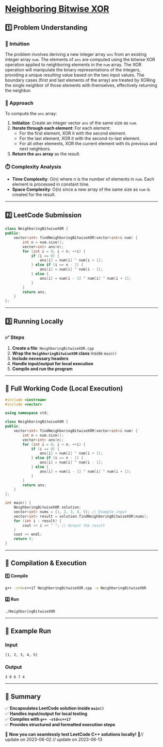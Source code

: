 # **[Neighboring Bitwise XOR](https://leetcode.com/problems/neighboring-bitwise-xor/description/)**  

## **1️⃣ Problem Understanding**  
### **📌 Intuition**  
The problem involves deriving a new integer array `ans` from an existing integer array `num`. The elements of `ans` are computed using the bitwise XOR operation applied to neighboring elements in the `num` array. The XOR operation will manipulate the binary representations of the integers, providing a unique resulting value based on the two input values. The boundary cases (first and last elements of the array) are treated by XORing the single neighbor of those elements with themselves, effectively returning the neighbor.

### **🚀 Approach**  
To compute the `ans` array:
1. **Initialize**: Create an integer vector `ans` of the same size as `num`.
2. **Iterate through each element**: For each element:
   - For the first element, XOR it with the second element.
   - For the last element, XOR it with the second-to-last element.
   - For all other elements, XOR the current element with its previous and next neighbors.
3. **Return the `ans` array** as the result.

### **⏱️ Complexity Analysis**  
- **Time Complexity**: O(n) where n is the number of elements in `num`. Each element is processed in constant time.
- **Space Complexity**: O(n) since a new array of the same size as `num` is created for the result.

---  

## **2️⃣ LeetCode Submission**  
```cpp
class NeighboringBitwiseXOR {
public:
    vector<int> findNeighboringBitwiseXOR(vector<int>& num) {
        int n = num.size();
        vector<int> ans(n);
        for (int i = 0; i < n; ++i) {
            if (i == 0) {
                ans[i] = num[i] ^ num[i + 1];
            } else if (i == n - 1) {
                ans[i] = num[i] ^ num[i - 1];
            } else {
                ans[i] = num[i - 1] ^ num[i] ^ num[i + 1];
            }
        }
        return ans;
    }
};
```  

---  

## **3️⃣ Running Locally**  
### **✅ Steps**  
1. **Create a file**: `NeighboringBitwiseXOR.cpp`  
2. **Wrap the `NeighboringBitwiseXOR` class** inside `main()`  
3. **Include necessary headers**  
4. **Handle input/output for local execution**  
5. **Compile and run the program**  

---  

## **📝 Full Working Code (Local Execution)**  
```cpp
#include <iostream>
#include <vector>

using namespace std;

class NeighboringBitwiseXOR {
public:
    vector<int> findNeighboringBitwiseXOR(vector<int>& num) {
        int n = num.size();
        vector<int> ans(n);
        for (int i = 0; i < n; ++i) {
            if (i == 0) {
                ans[i] = num[i] ^ num[i + 1];
            } else if (i == n - 1) {
                ans[i] = num[i] ^ num[i - 1];
            } else {
                ans[i] = num[i - 1] ^ num[i] ^ num[i + 1];
            }
        }
        return ans;
    }
};

int main() {
    NeighboringBitwiseXOR solution;
    vector<int> nums = {1, 2, 3, 4, 5}; // Example input
    vector<int> result = solution.findNeighboringBitwiseXOR(nums);
    for (int i : result) {
        cout << i << " "; // Output the result
    }
    cout << endl;
    return 0;
}
```  

---  

## **🔧 Compilation & Execution**  
#### **1️⃣ Compile**  
```bash
g++ -std=c++17 NeighboringBitwiseXOR.cpp -o NeighboringBitwiseXOR
```  

#### **2️⃣ Run**  
```bash
./NeighboringBitwiseXOR
```  

---  

## **🎯 Example Run**  
### **Input**  
```
[1, 2, 3, 4, 5]
```  
### **Output**  
```
3 0 6 7 4 
```  

---  

## **📌 Summary**  
✅ **Encapsulates LeetCode solution inside `main()`**  
✅ **Handles input/output for local testing**  
✅ **Compiles with `g++ -std=c++17`**  
✅ **Provides structured and formatted execution steps**  

🚀 **Now you can seamlessly test LeetCode C++ solutions locally!** 🚀// update on 2023-06-02
// update on 2023-06-13
